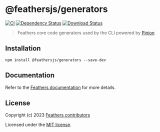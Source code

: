# @feathersjs/generators

[![CI](https://github.com/feathersjs/feathers/workflows/CI/badge.svg)](https://github.com/feathersjs/feathers/actions?query=workflow%3ACI)
[![Dependency Status](https://img.shields.io/david/feathersjs/feathers.svg?style=flat-square&path=packages/socketio)](https://david-dm.org/feathersjs/feathers?path=packages/generators)
[![Download Status](https://img.shields.io/npm/dm/@feathersjs/generators.svg?style=flat-square)](https://www.npmjs.com/package/@feathersjs/cli)

> Feathers core code generators used by the CLI powered by [Pinion](https://github.com/feathershq/pinion/)

## Installation

```
npm install @feathersjs/generators --save-dev
```

## Documentation

Refer to the [Feathers documentation](https://docs.feathersjs.com) for more details.

## License

Copyright (c) 2023 [Feathers contributors](https://github.com/feathersjs/feathers/graphs/contributors)

Licensed under the [MIT license](LICENSE).
